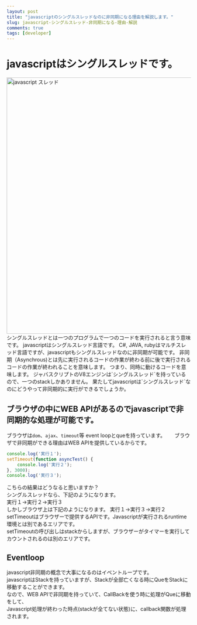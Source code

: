 ```yaml
---
layout: post
title: "javascriptのシングルスレッドなのに非同期になる理由を解説します。"
slug: javascript-シングルスレッド-非同期になる-理由-解説
comments: true
tags: [developer]
---
```

# javascriptはシングルスレッドです。
<img src="https://drive.google.com/uc?export=view&id=1u7BSBIt1dMa6djlVbF-VmF72fTZ1X3TL" alt="javascript スレッド" width="700">
シングルスレッドとは一つのプログラムで一つのコードを実行されると言う意味です。  
javascriptはシングルスレッド言語です。  
C#, JAVA, rubyはマルチスレッド言語ですが、javascriptもシングルスレッドなのに非同期が可能です。    
非同期（Asynchrous)とは先に実行されるコードの作業が終わる前に後で実行されるコードの作業が終われることを意味します。  
つまり、同時に動けるコードを意味します。  
ジャバスクリプトのV8エンジンは`シングルスレッド`を持っているので、一つのstackしかありません。  
果たしてjavascriptは`シングルスレッド`なのにどうやって非同期的に実行ができるでしょうか。  

## ブラウザの中にWEB APIがあるのでjavascriptで非同期的な処理が可能です。
ブラウザは`dom`、`ajax`、`timeout`等 event loopとqueを持っています。　　
ブラウザで非同期ができる理由はWEB APIを提供しているからです。  
```typescript
console.log('実行１');
setTimeout(function asyncTest() {
	console.log('実行２');
}, 3000);
console.log('実行３');
```
こちらの結果はどうなると思いますか？  
シングルスレッドなら、下記のようになります。  
実行１→実行２→実行３  
しかしブラウザ上は下記のようになります。
実行１→実行３→実行２  
setTimeoutはブラウザーで提供するAPIです。Javascriptが実行されるruntime環境とは別であるエリアです。  
setTimeoutの呼び出しはstackからしますが、ブラウザーがタイマーを実行してカウントされるのは別のエリアです。  

## Eventloop
javascript非同期の概念で大事になるのはイベントループです。  
javascriptはStackを持っていますが、Stackが全部亡くなる時にQueをStackに移動することができます。  
なので、WEB APIで非同期を持っていて、CallBackを使う時に処理がQueに移動をして、  
Javascript処理が終わった時点(stackが全てない状態)に、callback関数が処理されます。  